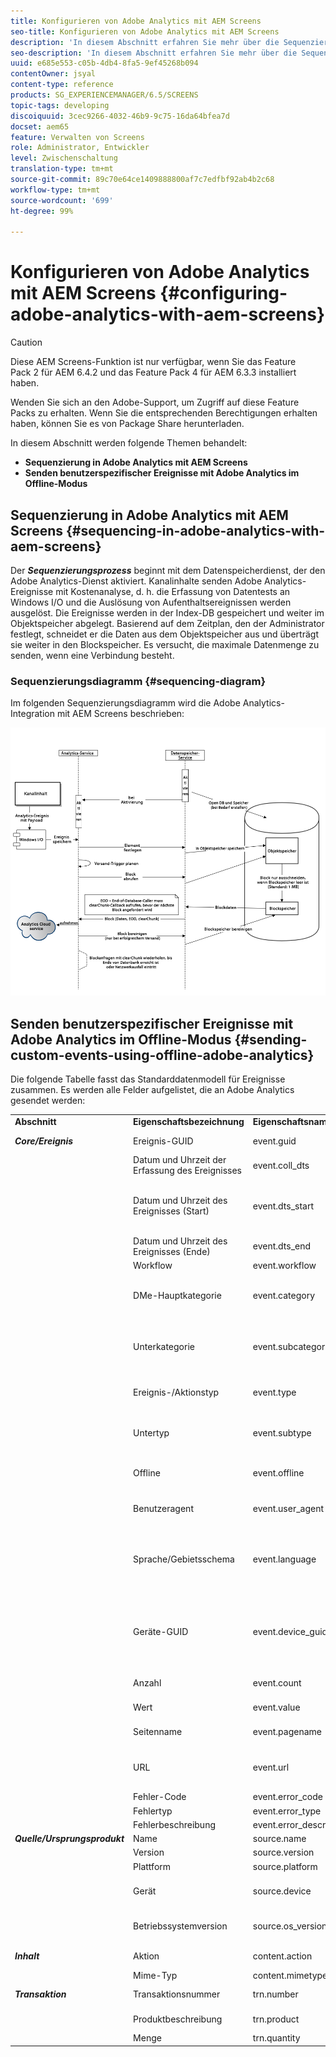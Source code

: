 ```yaml
---
title: Konfigurieren von Adobe Analytics mit AEM Screens
seo-title: Konfigurieren von Adobe Analytics mit AEM Screens
description: 'In diesem Abschnitt erfahren Sie mehr über die Sequenzierung und das Senden benutzerspezifischer Ereignisse mit Adobe Analytics im Offline-Modus. '
seo-description: 'In diesem Abschnitt erfahren Sie mehr über die Sequenzierung und das Senden benutzerspezifischer Ereignisse mit Adobe Analytics im Offline-Modus. '
uuid: e685e553-c05b-4db4-8fa5-9ef45268b094
contentOwner: jsyal
content-type: reference
products: SG_EXPERIENCEMANAGER/6.5/SCREENS
topic-tags: developing
discoiquuid: 3cec9266-4032-46b9-9c75-16da64bfea7d
docset: aem65
feature: Verwalten von Screens
role: Administrator, Entwickler
level: Zwischenschaltung
translation-type: tm+mt
source-git-commit: 89c70e64ce1409888800af7c7edfbf92ab4b2c68
workflow-type: tm+mt
source-wordcount: '699'
ht-degree: 99%

---
```



# Konfigurieren von Adobe Analytics mit AEM Screens {#configuring-adobe-analytics-with-aem-screens}

>[!CAUTION]
>
>Diese AEM Screens-Funktion ist nur verfügbar, wenn Sie das Feature Pack 2 für AEM 6.4.2 und das Feature Pack 4 für AEM 6.3.3 installiert haben.
>
>Wenden Sie sich an den Adobe-Support, um Zugriff auf diese Feature Packs zu erhalten. Wenn Sie die entsprechenden Berechtigungen erhalten haben, können Sie es von Package Share herunterladen.

In diesem Abschnitt werden folgende Themen behandelt:

* **Sequenzierung in Adobe Analytics mit AEM Screens**
* **Senden benutzerspezifischer Ereignisse mit Adobe Analytics im Offline-Modus**

## Sequenzierung in Adobe Analytics mit AEM Screens {#sequencing-in-adobe-analytics-with-aem-screens}

Der ***Sequenzierungsprozess*** beginnt mit dem Datenspeicherdienst, der den Adobe Analytics-Dienst aktiviert. Kanalinhalte senden Adobe Analytics-Ereignisse mit Kostenanalyse, d. h. die Erfassung von Datentests an Windows I/O und die Auslösung von Aufenthaltsereignissen werden ausgelöst. Die Ereignisse werden in der Index-DB gespeichert und weiter im Objektspeicher abgelegt. Basierend auf dem Zeitplan, den der Administrator festlegt, schneidet er die Daten aus dem Objektspeicher aus und überträgt sie weiter in den Blockspeicher. Es versucht, die maximale Datenmenge zu senden, wenn eine Verbindung besteht.

### Sequenzierungsdiagramm {#sequencing-diagram}

Im folgenden Sequenzierungsdiagramm wird die Adobe Analytics-Integration mit AEM Screens beschrieben:

![analytics_chunking](assets/analytics_chunking.png)

## Senden benutzerspezifischer Ereignisse mit Adobe Analytics im Offline-Modus {#sending-custom-events-using-offline-adobe-analytics}

Die folgende Tabelle fasst das Standarddatenmodell für Ereignisse zusammen. Es werden alle Felder aufgelistet, die an Adobe Analytics gesendet werden:

<table>
 <tbody>
  <tr>
   <td><strong>Abschnitt</strong></td> 
   <td><strong>Eigenschaftsbezeichnung</strong></td> 
   <td><strong>Eigenschaftsname/Schlüssel</strong></td> 
   <td><strong>Erforderlich</strong></td> 
   <td><strong>Datentyp</strong></td> 
   <td><strong>Eigenschaftstyp</strong><br /> </td> 
   <td><strong>Beschreibung</strong></td> 
  </tr>
  <tr>
   <td><strong><em>Core/Ereignis</em></strong></td> 
   <td>Ereignis-GUID</td> 
   <td>event.guid</td> 
   <td>empfohlen</td> 
   <td>Zeichenfolge</td> 
   <td>UUID</td> 
   <td>Eindeutige ID, die die Instanz eines Ereignisses identifiziert</td> 
  </tr>
  <tr>
   <td> </td> 
   <td>Datum und Uhrzeit der Erfassung des Ereignisses</td> 
   <td>event.coll_dts</td> 
   <td>optional</td> 
   <td>Zeichenfolge</td> 
   <td>Zeitstempel – UTC</td> 
   <td>Datum und Uhrzeit der Erfassung</td> 
  </tr>
  <tr>
   <td> </td> 
   <td>Datum und Uhrzeit des Ereignisses (Start)</td> 
   <td>event.dts_start</td> 
   <td>empfohlen</td> 
   <td>Zeichenfolge</td> 
   <td>Zeitstempel – UTC</td> 
   <td>Startdatum und Startuhrzeit des Ereignisses. Wenn Sie diese NICHT angeben, wird die Ereigniszeit als die Zeit angenommen, zu der es vom Server empfangen wurde</td> 
  </tr>
  <tr>
   <td> </td> 
   <td>Datum und Uhrzeit des Ereignisses (Ende)</td> 
   <td>event.dts_end</td> 
   <td>optional</td> 
   <td>Zeichenfolge</td> 
   <td>Zeitstempel – UTC</td> 
   <td>Abschlussdatum des Ereignisses</td> 
  </tr>
  <tr>
   <td> </td> 
   <td>Workflow</td> 
   <td>event.workflow</td> 
   <td>empfohlen</td> 
   <td>Zeichenfolge</td> 
   <td> </td> 
   <td>Workflow-Name (Screens)</td> 
  </tr>
  <tr>
   <td> </td> 
   <td>DMe-Hauptkategorie</td> 
   <td>event.category</td> 
   <td>erforderlich</td> 
   <td>Zeichenfolge</td> 
   <td> </td> 
   <td>Hauptkategorie (DESKTOP, MOBILE, WEB, PROZESS, SDK, SERVICE, ÖKOSYSTEM) – Gruppierung von Ereignistypen – <strong>Wir senden Player</strong></td> 
  </tr>
  <tr>
   <td> </td> 
   <td>Unterkategorie</td> 
   <td>event.subcategory</td> 
   <td>empfohlen</td> 
   <td>Zeichenfolge</td> 
   <td> </td> 
   <td>Unterkategorie – Abschnitt eines Workflows oder Bereich eines Bildschirms usw. (Zuletzt verwendete Dateien, CC-Dateien, mobile Kreationen usw.)</td> 
  </tr>
  <tr>
   <td> </td> 
   <td>Ereignis-/Aktionstyp</td> 
   <td>event.type</td> 
   <td>erforderlich</td> 
   <td>Zeichenfolge</td> 
   <td> </td> 
   <td>Ereignistyp (Rendering, Klicken, Pinch, Zoom) – Primäre Benutzeraktion</td> 
  </tr>
  <tr>
   <td> </td> 
   <td>Untertyp</td> 
   <td>event.subtype</td> 
   <td>empfohlen</td> 
   <td>Zeichenfolge</td> 
   <td> </td> 
   <td>Ereignisuntertyp (erstellen, aktualisieren, löschen, veröffentlichen usw.) – Zusätzliche Details der Benutzeraktion</td> 
  </tr>
  <tr>
   <td> </td> 
   <td>Offline</td> 
   <td>event.offline</td> 
   <td>optional</td> 
   <td>Boolesch</td> 
   <td> </td> 
   <td>Das Ereignis wurde generiert, während die Aktion offline/online war (true/false)</td> 
  </tr>
  <tr>
   <td> </td> 
   <td>Benutzeragent</td> 
   <td>event.user_agent</td> 
   <td>empfohlen (Web-Eigenschaften)</td> 
   <td>Zeichenfolge</td> 
   <td> </td> 
   <td>Benutzeragent</td> 
  </tr>
  <tr>
   <td> </td> 
   <td>Sprache/Gebietsschema</td> 
   <td>event.language</td> 
   <td>empfohlen</td> 
   <td>Zeichenfolge</td> 
   <td> </td> 
   <td>Das Gebietsschema des Benutzers ist eine Zeichenfolge, basierend auf den Sprachkennzeichnungskonventionen von RFC 3066 (z. B. en-US, fr-FR oder es-ES).</td> 
  </tr>
  <tr>
   <td> </td> 
   <td>Geräte-GUID</td> 
   <td>event.device_guid</td> 
   <td>optional</td> 
   <td>Zeichenfolge<br /> </td> 
   <td>UUID</td> 
   <td>Identifiziert die Geräte-GUID (z. B. Computer-ID oder Hash der IP-Adresse + Subnetzmaske + Netzwerk-ID + Benutzeragent) – Hier wird der Benutzername des Players gesendet, der bei der Registrierung generiert wurde.</td> 
  </tr>
  <tr>
   <td> </td> 
   <td>Anzahl</td> 
   <td>event.count</td> 
   <td>optional</td> 
   <td>number</td> 
   <td> </td> 
   <td>Anzahl der aufgetretenen Ereignisse – Hier senden wir die Videodauer</td> 
  </tr>
  <tr>
   <td> </td> 
   <td>Wert</td> 
   <td>event.value</td> 
   <td>optional</td> 
   <td>Zeichenfolge</td> 
   <td> </td> 
   <td>Wert des Ereignisses (z. B. Einstellungen ein-/ausschalten)</td> 
  </tr>
  <tr>
   <td> </td> 
   <td>Seitenname</td> 
   <td>event.pagename</td> 
   <td>für AA erforderlich</td> 
   <td>Zeichenfolge</td> 
   <td> </td> 
   <td>Unterstützung von Adobe Analytics für benutzerdefinierte Seitennamen</td> 
  </tr>
  <tr>
   <td> </td> 
   <td>URL</td> 
   <td>event.url</td> 
   <td>optional</td> 
   <td>Zeichenfolge</td> 
   <td> </td> 
   <td>URL der Web-Eigenschaft oder des Mobile-Schemas – muss eine vollständig qualifizierte URL enthalten</td> 
  </tr>
  <tr>
   <td> </td> 
   <td>Fehler-Code</td> 
   <td>event.error_code</td> 
   <td> </td> 
   <td>Zeichenfolge</td> 
   <td> </td> 
   <td>Fehler-Code</td> 
  </tr>
  <tr>
   <td> </td> 
   <td>Fehlertyp</td> 
   <td>event.error_type</td> 
   <td> </td> 
   <td>Zeichenfolge</td> 
   <td> </td> 
   <td>Fehlertyp</td> 
  </tr>
  <tr>
   <td> </td> 
   <td>Fehlerbeschreibung</td> 
   <td>event.error_description</td> 
   <td> </td> 
   <td>Zeichenfolge</td> 
   <td> </td> 
   <td>Fehlerbeschreibung<br /> </td> 
  </tr>
  <tr>
   <td><strong><em>Quelle/Ursprungsprodukt</em></strong></td> 
   <td>Name</td> 
   <td>source.name</td> 
   <td>erforderlich</td> 
   <td>Zeichenfolge</td> 
   <td> </td> 
   <td>App-Name (AEM Screens)</td> 
  </tr>
  <tr>
   <td> </td> 
   <td>Version</td> 
   <td>source.version</td> 
   <td>erforderlich</td> 
   <td>Zeichenfolge</td> 
   <td> </td> 
   <td>Firmware-Version</td> 
  </tr>
  <tr>
   <td> </td> 
   <td>Plattform</td> 
   <td>source.platform</td> 
   <td>erforderlich</td> 
   <td>Zeichenfolge</td> 
   <td> </td> 
   <td>navigator.platform</td> 
  </tr>
  <tr>
   <td> </td> 
   <td>Gerät</td> 
   <td>source.device</td> 
   <td>erforderlich, mit Ausnahmen</td> 
   <td>Zeichenfolge</td> 
   <td> </td> 
   <td>Player-Name</td> 
  </tr>
  <tr>
   <td> </td> 
   <td>Betriebssystemversion</td> 
   <td>source.os_version</td> 
   <td>erforderlich, mit Ausnahmen</td> 
   <td>Zeichenfolge</td> 
   <td> </td> 
   <td>BS-Version</td> 
  </tr>
  <tr>
   <td><strong><em>Inhalt</em></strong></td> 
   <td>Aktion</td> 
   <td>content.action</td> 
   <td>erforderlich</td> 
   <td>Zeichenfolge</td> 
   <td> </td> 
   <td>Die URL des Objekts, einschließlich der tatsächlichen Wiedergabe.</td> 
  </tr>
  <tr>
   <td> </td> 
   <td>Mime-Typ</td> 
   <td>content.mimetype</td> 
   <td>optional</td> 
   <td>Zeichenfolge</td> 
   <td> </td> 
   <td>Mime-Typ des Inhalts</td> 
  </tr>
  <tr>
   <td><strong><em>Transaktion</em></strong></td> 
   <td>Transaktionsnummer</td> 
   <td>trn.number</td> 
   <td>erforderlich</td> 
   <td>Zeichenfolge</td> 
   <td>UUID</td> 
   <td>Eindeutige ID, die vorzugsweise UUID v4 entspricht</td> 
  </tr>
  <tr>
   <td> </td> 
   <td>Produktbeschreibung</td> 
   <td>trn.product</td> 
   <td>erforderlich</td> 
   <td>Zeichenfolge</td> 
   <td> </td> 
   <td>Die URL des Assets (ohne Wiedergabe)</td> 
  </tr>
  <tr>
   <td> </td> 
   <td>Menge</td> 
   <td>trn.quantity</td> 
   <td>erforderlich</td> 
   <td>Zeichenfolge</td> 
   <td> </td> 
   <td>Die Dauer der Wiedergabe</td> 
  </tr>
 </tbody>
</table>

